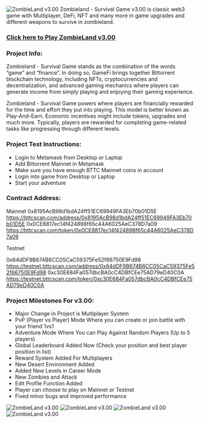 ![ZombieLand v3.00](/Build/logo.png)
Zombieland - Survival Game v3.00 is classic web3 game with Multiplayer, DeFi, NFT and many more in game upgrades and different weapons to survive in zombieland.

### [Click here to Play ZombieLand v3.00](https://zombieland.online/)

### Project Info:
Zombieland - Survival Game stands as the combination of the words “game” and “finance”. In doing so, GameFi brings together Bittorrent blockchain technology, including NFTs, cryptocurrencies and decentralization, and advanced gaming mechanics where players can generate income from simply playing and enjoying their gaming experience.

Zombieland - Survival Game powers where players are financially rewarded for the time and effort they put into playing. This model is better known as Play-And-Earn. Economic incentives might include tokens, upgrades and much more. Typically, players are rewarded for completing game-related tasks like progressing through different levels.

### Project Test Instructions:

* Login to Metamask from Desktop or Laptop
* Add Bittorrent Mainnet in Metamask
* Make sure you have enough BTTC Mainnet coins in account
* Login into game from Desktop or Laptop
* Start your adventure

### Contract Address:
Mainnet
0x8195AcB98d1bdA24ff51EC69949FA3Eb70b01D5E
https://bttcscan.com/address/0x8195AcB98d1bdA24ff51EC69949FA3Eb70b01D5E
0x0CE8817ec14f424898f65c44A6025AeC378D7a09
https://bttcscan.com/token/0x0CE8817ec14f424898f65c44A6025AeC378D7a09

Testnet

0x64dDF9B674B6CC05CaC59375Fe52f66750E9Fd98
https://testnet.bttcscan.com/address/0x64dDF9B674B6CC05CaC59375Fe52f66750E9Fd98
0xc30E684Fa057dbcBA0cC4DBfCEe75AD79eD40C0A
https://testnet.bttcscan.com/token/0xc30E684Fa057dbcBA0cC4DBfCEe75AD79eD40C0A

### Project Milestones For v3.00:

* Major Change in Project is Multiplayer System
* PvP (Player vs Player) Mode Where you can create or join battle with your friend 1vs1
* Adventure Mode Where You can Play Against Random Players (Up to 5 players)
* Global Leaderboard Added Now (Check your position and best player position in list)
* Reward System Added For Multiplayers
* New Desert Environment Added
* Added New Levels in Career Mode
* New Zombies and Attack
* Edit Profile Function Added
* Player can choose to play on Mainnet or Testnet
* Fixed minor bugs and improved performance

![ZombieLand v3.00](/Assets/ss1.jpg)
![ZombieLand v3.00](/Assets/ss2.jpg)
![ZombieLand v3.00](/Assets/ss3.jpg)
![ZombieLand v3.00](/Assets/ss4.jpg)

